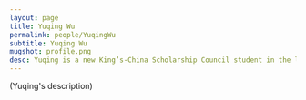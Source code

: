 ```yaml
---
layout: page
title: Yuqing Wu
permalink: people/YuqingWu
subtitle: Yuqing Wu
mugshot: profile.png
desc: Yuqing is a new King’s-China Scholarship Council student in the lab.
---
```

(Yuqing's description)
